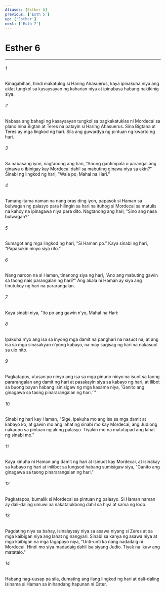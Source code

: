 ```yaml
---
Aliases: [Esther 6]
previous: ['Esth 5']
up: ['Esther']
next: ['Esth 7']
---
```

# Esther 6

***


###### 1 


Kinagabihan, hindi makatulog si Haring Ahasuerus, kaya ipinakuha niya ang aklat tungkol sa kasaysayan ng kaharian niya at ipinabasa habang nakikinig siya. 


###### 2 


Nabasa ang bahagi ng kasaysayan tungkol sa pagkakatuklas ni Mordecai sa plano nina Bigtan at Teres na patayin si Haring Ahasuerus. Sina Bigtana at Teres ay mga lingkod ng hari. Sila ang guwardya ng pintuan ng kwarto ng hari. 


###### 3 


Sa nabasang iyon, nagtanong ang hari, "Anong gantimpala o parangal ang ginawa o ibinigay kay Mordecai dahil sa mabuting ginawa niya sa akin?" Sinabi ng lingkod ng hari, "Wala po, Mahal na Hari." 


###### 4 


Tamang-tama naman na nang oras ding iyon, papasok si Haman sa bulwagan ng palasyo para hilingin sa hari na ituhog si Mordecai sa matulis na kahoy na ipinagawa niya para dito. Nagtanong ang hari, "Sino ang nasa bulwagan?" 


###### 5 


Sumagot ang mga lingkod ng hari, "Si Haman po." Kaya sinabi ng hari, "Papasukin ninyo siya rito." 


###### 6 


Nang naroon na si Haman, tinanong siya ng hari, "Ano ang mabuting gawin sa taong nais parangalan ng hari?" Ang akala ni Haman ay siya ang tinutukoy ng hari na pararangalan. 


###### 7 


Kaya sinabi niya, "Ito po ang gawin nʼyo, Mahal na Hari: 


###### 8 


Ipakuha nʼyo ang isa sa inyong mga damit na panghari na nasuot na, at ang isa sa mga sinasakyan nʼyong kabayo, na may sagisag ng hari na nakasuot sa ulo nito. 


###### 9 


Pagkatapos, utusan po ninyo ang isa sa mga pinuno ninyo na isuot sa taong pararangalan ang damit ng hari at pasakayin siya sa kabayo ng hari, at ilibot sa buong bayan habang isinisigaw ng mga kasama niya, 'Ganito ang ginagawa sa taong pinararangalan ng hari.' " 


###### 10 


Sinabi ng hari kay Haman, "Sige, ipakuha mo ang isa sa mga damit at kabayo ko, at gawin mo ang lahat ng sinabi mo kay Mordecai, ang Judiong nakaupo sa pintuan ng aking palasyo. Tiyakin mo na matutupad ang lahat ng sinabi mo." 


###### 11 


Kaya kinuha ni Haman ang damit ng hari at isinuot kay Mordecai, at isinakay sa kabayo ng hari at inilibot sa lungsod habang sumisigaw siya, "Ganito ang ginagawa sa taong pinararangalan ng hari." 


###### 12 


Pagkatapos, bumalik si Mordecai sa pintuan ng palasyo. Si Haman naman ay dali-daling umuwi na nakatalukbong dahil sa hiya at sama ng loob. 


###### 13 


Pagdating niya sa bahay, isinalaysay niya sa asawa niyang si Zeres at sa mga kaibigan niya ang lahat ng nangyari. Sinabi sa kanya ng asawa niya at mga kaibigan na mga tagapayo niya, "Unti-unti ka nang nadadaig ni Mordecai. Hindi mo siya madadaig dahil isa siyang Judio. Tiyak na ikaw ang matatalo." 


###### 14 


Habang nag-uusap pa sila, dumating ang ilang lingkod ng hari at dali-daling isinama si Haman sa inihandang hapunan ni Ester.
